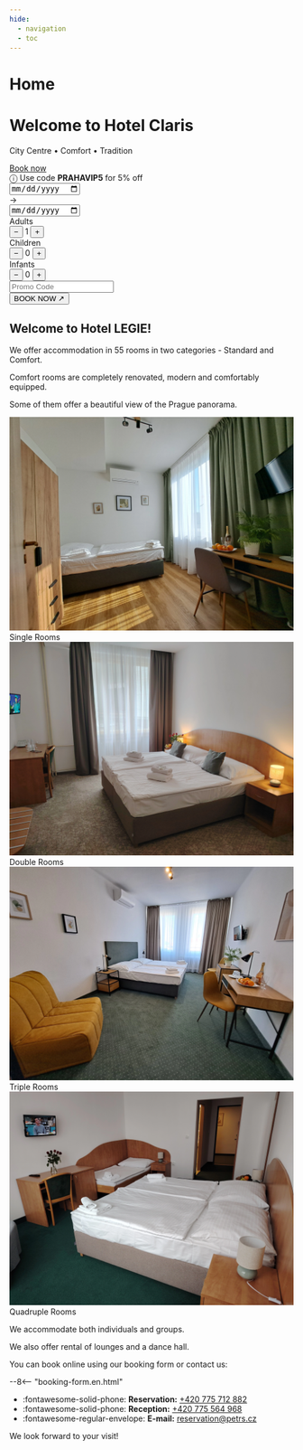 ```yaml
---
hide:
  - navigation
  - toc
---
```


# Home

<!-- START: Full-width Hero Banner -->
<div class="hero-banner">
  <div class="hero-content">
    <h1>Welcome to Hotel Claris</h1>
    <p>City Centre • Comfort • Tradition</p>
  </div>
  <div class="mobile-reserve-btn-wrapper">
    <a href="#booking-title" class="mobile-reserve-btn">Book now</a>
  </div>
  <form id="hotelBookingForm" class="reservation-bar" data-lang="en-EN">
    <div class="promo-sticker-bar">
      <span>&#9432; Use code <strong>PRAHAVIP5</strong> for 5% off</span>
    </div>
    <div class="res-item">
      <div class="date-container">
        <input type="date" id="arrivalDate" name="arrivalDate" class="res-date" required/>
      </div>
      <span class="res-arrow">→</span>
      <div class="date-container">
        <input type="date" id="endDate" name="endDate" class="res-date" required/>
      </div>
    </div>
    <div class="res-divider"></div>
    <div class="res-item">
      <span class="res-label">Adults</span>
      <div class="res-counter">
        <button type="button" onclick="adjustGuests('adults', -1)">−</button>
        <span id="adults" name="selectedAdultCount">1</span>
        <button type="button" onclick="adjustGuests('adults', 1)">+</button>
      </div>
    </div>
    <div class="res-counter-group">
      <span class="res-label">Children</span>
      <div class="res-counter">
        <button type="button" onclick="adjustGuests('children', -1)">−</button>
        <span id="children" name="selectedChildCount">0</span>
        <button type="button" onclick="adjustGuests('children', 1)">+</button>
      </div>
    </div>
    <div class="res-counter-group">
      <span class="res-label">Infants</span>
      <div class="res-counter">
        <button type="button" onclick="adjustGuests('infants', -1)">−</button>
        <span id="infants" name="selectedInfantCount">0</span>
        <button type="button" onclick="adjustGuests('infants', 1)">+</button>
      </div>
    </div>
    <div class="res-divider"></div>
    <div class="res-item promo-input">
      <input type="text" id="promoCode" placeholder="Promo Code" />
    </div>
    <button type="submit" class="res-book">BOOK NOW ↗</button>
  </form>
</div>
<!-- END: Full-width Hero Banner -->
<link rel="stylesheet" href="/assets/stylesheets/index.css">

## Welcome to Hotel LEGIE!

We offer accommodation in 55 rooms in two categories - Standard and Comfort.

Comfort rooms are completely renovated, modern and comfortably equipped. 

Some of them offer a beautiful view of the Prague panorama.

<section class="featured-rooms-section">
  <div class="featured-room" onclick="location.href='02.rooms/#comfort-single-room'">
    <img src="/assets/fotky_pokoju/1KOM.webp" alt="Single Room Apartment">
    <div class="room-label">Single Rooms</div>
  </div>
  <div class="featured-room" onclick="location.href='02.rooms/#comfort-double-room'">
    <img src="/assets/fotky_pokoju/2KOM.webp" alt="Double Room Apartment">
    <div class="room-label">Double Rooms</div>
  </div>
</section>
<section class="featured-rooms-section">
  <div class="featured-room" onclick="location.href='02.rooms/#comfort-double-room-with-extra-bed'">
    <img src="/assets/fotky_pokoju/3KOM.webp" alt="Single Room Apartment">
    <div class="room-label">Triple Rooms</div>
  </div>
  <div class="featured-room" onclick="location.href='02.rooms/#comfort-triple-room-with-extra-bed'">
    <img src="/assets/fotky_pokoju/4KOM.webp" alt="Double Room Apartment">
    <div class="room-label">Quadruple Rooms</div>
  </div>
</section>

We accommodate both individuals and groups.

We also offer rental of lounges and a dance hall.

<div id="booking-title">
You can book online using our booking form or contact us:
</div>

--8<-- "booking-form.en.html"

- :fontawesome-solid-phone: **Reservation:**  <a href="tel:+420775712882" target="_blank">+420 775 712 882</a> 
- :fontawesome-solid-phone: **Reception:** <a href="tel:+420775564968 " target="_blank">+420 775 564 968</a> 
- :fontawesome-regular-envelope: **E-mail:** <a href="mailto:reservation@petrs.cz" target="_blank">reservation@petrs.cz</a>

We look forward to your visit!
